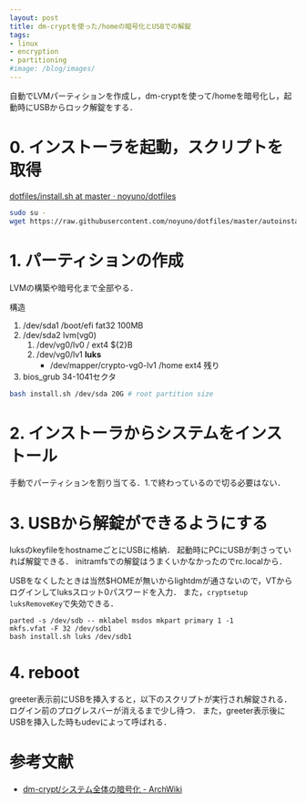 ```yaml
---
layout: post
title: dm-cryptを使った/homeの暗号化とUSBでの解錠
tags:
- linux
- encryption
- partitioning
#image: /blog/images/
---
```


自動でLVMパーティションを作成し，dm-cryptを使って/homeを暗号化し，起動時にUSBからロック解錠をする．

# 0. インストーラを起動，スクリプトを取得

[dotfiles/install.sh at master · noyuno/dotfiles](https://github.com/noyuno/dotfiles/blob/master/autoinstall/install.sh)

```sh
sudo su -
wget https://raw.githubusercontent.com/noyuno/dotfiles/master/autoinstall/install.sh
```

# 1. パーティションの作成

LVMの構築や暗号化まで全部やる．

構造

1. /dev/sda1 /boot/efi fat32 100MB
2. /dev/sda2 lvm(vg0)
    1. /dev/vg0/lv0 / ext4 ${2}B
    2. /dev/vg0/lv1 **luks**
        - /dev/mapper/crypto-vg0-lv1 /home ext4 残り
3. bios_grub 34-1041セクタ

```sh
bash install.sh /dev/sda 20G # root partition size
```

<script src="https://gist-it.appspot.com/http://github.com/noyuno/dotfiles/raw/master/autoinstall/install.sh?slice=54:79"></script>

# 2. インストーラからシステムをインストール

手動でパーティションを割り当てる．1.で終わっているので切る必要はない．

# 3. USBから解錠ができるようにする

luksのkeyfileをhostnameごとにUSBに格納．
起動時にPCにUSBが刺さっていれば解錠できる．
initramfsでの解錠はうまくいかなかったのでrc.localから．

USBをなくしたときは当然$HOMEが無いからlightdmが通さないので，VTからログインしてluksスロット0パスワードを入力．
また，`cryptsetup luksRemoveKey`で失効できる．

    parted -s /dev/sdb -- mklabel msdos mkpart primary 1 -1
    mkfs.vfat -F 32 /dev/sdb1
    bash install.sh luks /dev/sdb1

<script src="https://gist-it.appspot.com/http://github.com/noyuno/dotfiles/raw/master/autoinstall/luks.sh?slice=63:139"></script>

# 4. reboot

greeter表示前にUSBを挿入すると，以下のスクリプトが実行され解錠される．
ログイン前のプログレスバーが消えるまで少し待つ．
また，greeter表示後にUSBを挿入した時もudevによって呼ばれる．

<script src="https://gist-it.appspot.com/http://github.com/noyuno/dotfiles/raw/master/autoinstall/unlockluks"></script>

# 参考文献

- [dm-crypt/システム全体の暗号化 - ArchWiki](https://wiki.archlinuxjp.org/index.php/Dm-crypt/%E3%82%B7%E3%82%B9%E3%83%86%E3%83%A0%E5%85%A8%E4%BD%93%E3%81%AE%E6%9A%97%E5%8F%B7%E5%8C%96)
